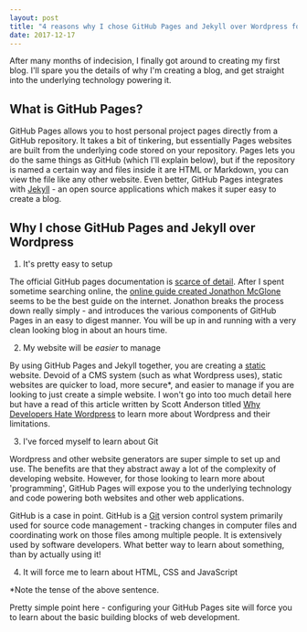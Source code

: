 ```yaml
---
layout: post
title: "4 reasons why I chose GitHub Pages and Jekyll over Wordpress for my first blog"
date: 2017-12-17
---
```


After many months of indecision, I finally got around to creating my first blog. I'll spare you the details of why I'm creating a blog, and get straight into the underlying technology powering it. 

## What is GitHub Pages?

GitHub Pages allows you to host personal project pages directly from a GitHub repository. It takes a bit of tinkering, but essentially Pages websites are built from the underlying code stored on your repository. Pages lets you do the same things as GitHub (which I'll explain below), but if the repository is named a certain way and files inside it are HTML or Markdown, you can view the file like any other website. Even better, GitHub Pages integrates with [Jekyll](https://jekyllrb.com/) - an open source applications which makes it super easy to create a blog.

## Why I chose GitHub Pages and Jekyll over Wordpress

1. It's pretty easy to setup

The official GitHub pages documentation is [scarce of detail](https://help.github.com/articles/what-is-github-pages/). After I spent sometime searching online, the [online guide created Jonathon McGlone](http://jmcglone.com/guides/github-pages/) seems to be the best guide on the internet. Jonathon breaks the process down really simply - and introduces the various components of GitHub Pages in an easy to digest manner. You will be up in and running with a very clean looking blog in about an hours time. 
 
2. My website will be *easier* to manage

By using GitHub Pages and Jekyll together, you are creating a [static](https://en.wikipedia.org/wiki/Static_web_page) website. Devoid of a CMS system (such as what Wordpress uses), static websites are quicker to load, more secure*, and easier to manage if you are looking to just create a simple website. I won't go into too much detail here but have a read of this article written by Scott Anderson titled [Why Developers Hate Wordpress](https://content.nanobox.io/why-developers-hate-wordpress/) to learn more about Wordpress and their limitations.

3. I've forced myself to learn about Git

Wordpress and other website generators are super simple to set up and use. The benefits are that they abstract away a lot of the complexity of developing website. However, for those looking to learn more about 'programming', GitHub Pages will expose you to the underlying technology and code powering both websites and other web applications.

GitHub is a case in point. GitHub is a [Git](https://en.wikipedia.org/wiki/Git) version control system primarily used for source code management - tracking changes in computer files and coordinating work on those files among multiple people. It is extensively used by software developers. What better way to learn about something, than by actually using it!

4. It will force me to learn about HTML, CSS and JavaScript

*Note the tense of the above sentence.

Pretty simple point here - configuring your GitHub Pages site will force you to learn about the basic building blocks of web development. 

